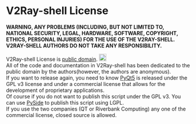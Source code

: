 # V2Ray-shell License

**WARNING, ANY PROBLEMS (INCLUDING, BUT NOT LIMITED TO, NATIONAL SECURITY, LEGAL, HARDWARE, SOFTWARE, COPYRIGHT, ETHICS, PERSONAL INJURIES) FOR THE USE OF THE V2RAY-SHELL. V2RAY-SHELL AUTHORS DO NOT TAKE ANY RESPONSIBILITY.**

V2Ray-shell License is [public domain](https://en.wikipedia.org/wiki/Public_domain). <img src="https://upload.wikimedia.org/wikipedia/commons/thumb/3/39/Cc-public_domain_mark_white.svg/64px-Cc-public_domain_mark_white.svg.png" title="public domain" width="20" height="20" /><br>
All of the code and documentation in V2Ray-shell has been dedicated to the public domain by the authors(however, the authors are anonymous).<br>
If you want to release again, you need to know [PyQt5](https://www.riverbankcomputing.com/commercial/license-faq) is released under the GPL v3 license and under a commercial license that allows for the development of proprietary applications. <br>
Of course if you do not want to publish this script under the GPL v3. You can use [PySide](https://wiki.qt.io/PySide2) to publish this script using LGPL.<br>
If you use the two companies (QT or Riverbank Computing) any one of the commercial license, closed source is allowed.<br>
